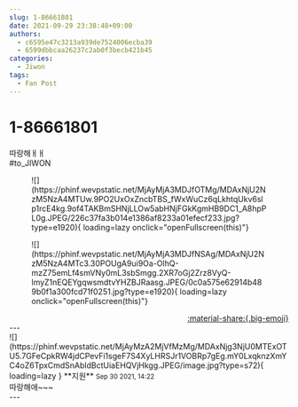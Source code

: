 ```yaml
---
slug: 1-86661801
date: 2021-09-29 23:38:48+09:00
authors:
  - c6595e47c3213a939de7524006ecba39
  - 6599dbbcaa26237c2ab0f3becb421b45
categories:
  - Jiwon
tags:
  - Fan Post
---
```


# 1-86661801

<div class="post-container" markdown="1">
<div class="content-container md-sidebar__scrollwrap" markdown="1">

따랑해ㅐㅐ<br>\#to_JIWON
<figure markdown="1">
![](https://phinf.wevpstatic.net/MjAyMjA3MDJfOTMg/MDAxNjU2NzM5NzA4MTUw.9PO2UxOxZncbTBS_fWxWuCz6qLkhtqUkv6slp1rcE4kg.9of4TAKBmSHNjLLOw5abHNjFGkKgmHB9DC1_A8hpPL0g.JPEG/226c37fa3b014e1386af8233a01efecf233.jpg?type=e1920){ loading=lazy onclick="openFullscreen(this)"}
</figure>

<figure markdown="1">
![](https://phinf.wevpstatic.net/MjAyMjA3MDJfNSAg/MDAxNjU2NzM5NzA4MTc3.30POUgA9ui9Oa-OlhQ-mzZ75emLf4smVNy0mL3sbSmgg.2XR7oGj2Zrz8VyQ-lmyZ1nEQEYgqwsmdtvYHZBJRaasg.JPEG/0c0a575e62914b489b0f1a300fcd71f0251.jpg?type=e1920){ loading=lazy onclick="openFullscreen(this)"}
</figure>


</div>
</div>

<div style="text-align: right;" markdown="1">
<a href="https://weverse.io/fromis9/fanpost/1-86661801" style="text-align: right;">:material-share:{.big-emoji}</a>
</div>
---

<div class="comments-container md-sidebar__scrollwrap" markdown="1">
<div class="comment" markdown="1">
<div class='id-container' markdown="1">
![](https://phinf.wevpstatic.net/MjAyMzA2MjVfMzMg/MDAxNjg3NjU0MTExOTU5.7GFeCpkRW4jdCPevFi1sgeF7S4XyLHRSJr1VOBRp7gEg.mY0LxqknzXmYC4oZ6TpxCmdSnAbldBctUiaEHQVjHkgg.JPEG/image.jpg?type=s72){ loading=lazy }
**<span class="artist">지원</span>** <small>Sep 30 2021, 14:22</small><br>
</div>
<div class='comment-body' markdown="1">
따랑해애~~~
</div>
</div>
</div>
---
